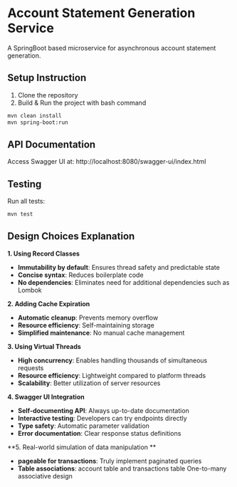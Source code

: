 # Account Statement Generation Service

A SpringBoot based microservice for asynchronous account statement generation.

## Setup Instruction

1. Clone the repository
2. Build & Run the project with bash command
```bash
mvn clean install
mvn spring-boot:run
```

## API Documentation
Access Swagger UI at: http://localhost:8080/swagger-ui/index.html

## Testing
Run all tests:
```bash
mvn test
```

## Design Choices Explanation

**1. Using Record Classes**
- **Immutability by default**: Ensures thread safety and predictable state
- **Concise syntax**: Reduces boilerplate code
- **No dependencies**: Eliminates need for additional dependencies such as Lombok

**2. Adding Cache Expiration**
- **Automatic cleanup**: Prevents memory overflow
- **Resource efficiency**: Self-maintaining storage
- **Simplified maintenance**: No manual cache management

**3. Using Virtual Threads**
- **High concurrency**: Enables handling thousands of simultaneous requests
- **Resource efficiency**: Lightweight compared to platform threads
- **Scalability**: Better utilization of server resources

**4. Swagger UI Integration**
- **Self-documenting API**: Always up-to-date documentation
- **Interactive testing**: Developers can try endpoints directly
- **Type safety**: Automatic parameter validation
- **Error documentation**: Clear response status definitions

**5. Real-world simulation of data manipulation **
- **pageable for transactions**: Truly implement paginated queries
- **Table associations**: account table and transactions table One-to-many associative design